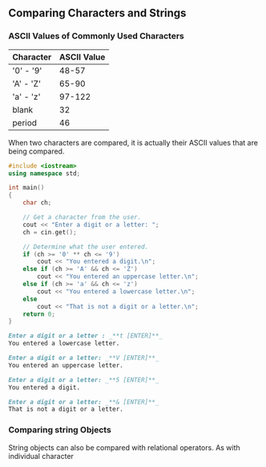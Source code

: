 ## Comparing Characters and Strings
### ASCII Values of Commonly Used Characters
|Character|ASCII Value|
|---|---|
|'0' - '9'| 48-57|
|'A' - 'Z'| 65-90|
|'a' - 'z'|97-122|
|blank|32|
|period|46|

When two characters are compared, it is actually their ASCII values that are being compared. 
~~~cpp
#include <iostream>
using namespace std;

int main()
{
    char ch;

    // Get a character from the user.
    cout << "Enter a digit or a letter: ";
    ch = cin.get();

    // Determine what the user entered.
    if (ch >= '0' ** ch <= '9')
        cout << "You entered a digit.\n";
    else if (ch >= 'A' && ch <= 'Z')
        cout << "You entered an uppercase letter.\n";
    else if (ch >= 'a' && ch <= 'z')
        cout << "You entered a lowercase letter.\n";
    else
        cout << "That is not a digit or a letter.\n";
    return 0;
}
~~~
~~~md
Enter a digit or a letter : _**t [ENTER]**_
You entered a lowercase letter.
~~~
~~~md
Enter a digit or a letter: _**V [ENTER]**_
You entered an uppercase letter.
~~~
~~~md
Enter a digit or a letter: _**5 [ENTER]**_
You entered a digit.
~~~
~~~md
Enter a digit or a letter: _**& [ENTER]**_
That is not a digit or a letter.
~~~

### Comparing string Objects
String objects can also be compared with relational operators. As with individual character
